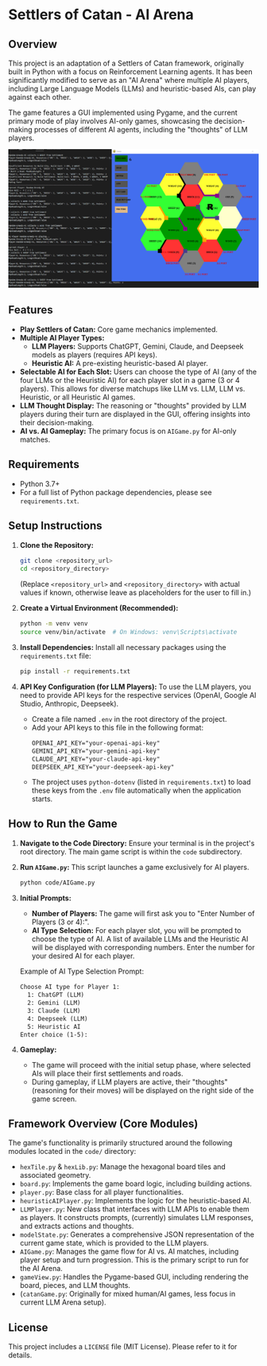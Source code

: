 # Settlers of Catan - AI Arena

## Overview

This project is an adaptation of a Settlers of Catan framework, originally built in Python with a focus on Reinforcement Learning agents. It has been significantly modified to serve as an "AI Arena" where multiple AI players, including Large Language Models (LLMs) and heuristic-based AIs, can play against each other.

The game features a GUI implemented using Pygame, and the current primary mode of play involves AI-only games, showcasing the decision-making processes of different AI agents, including the "thoughts" of LLM players.

![Catan Board](/images/catan_gui.png)

## Features

*   **Play Settlers of Catan:** Core game mechanics implemented.
*   **Multiple AI Player Types:**
    *   **LLM Players:** Supports ChatGPT, Gemini, Claude, and Deepseek models as players (requires API keys).
    *   **Heuristic AI:** A pre-existing heuristic-based AI player.
*   **Selectable AI for Each Slot:** Users can choose the type of AI (any of the four LLMs or the Heuristic AI) for each player slot in a game (3 or 4 players). This allows for diverse matchups like LLM vs. LLM, LLM vs. Heuristic, or all Heuristic AI games.
*   **LLM Thought Display:** The reasoning or "thoughts" provided by LLM players during their turn are displayed in the GUI, offering insights into their decision-making.
*   **AI vs. AI Gameplay:** The primary focus is on `AIGame.py` for AI-only matches.

## Requirements

*   Python 3.7+
*   For a full list of Python package dependencies, please see `requirements.txt`.

## Setup Instructions

1.  **Clone the Repository:**
    ```bash
    git clone <repository_url>
    cd <repository_directory>
    ```
    (Replace `<repository_url>` and `<repository_directory>` with actual values if known, otherwise leave as placeholders for the user to fill in.)

2.  **Create a Virtual Environment (Recommended):**
    ```bash
    python -m venv venv
    source venv/bin/activate  # On Windows: venv\Scripts\activate
    ```

3.  **Install Dependencies:**
    Install all necessary packages using the `requirements.txt` file:
    ```bash
    pip install -r requirements.txt
    ```

4.  **API Key Configuration (for LLM Players):**
    To use the LLM players, you need to provide API keys for the respective services (OpenAI, Google AI Studio, Anthropic, Deepseek).
    *   Create a file named `.env` in the root directory of the project.
    *   Add your API keys to this file in the following format:
        ```env
        OPENAI_API_KEY="your-openai-api-key"
        GEMINI_API_KEY="your-gemini-api-key"
        CLAUDE_API_KEY="your-claude-api-key"
        DEEPSEEK_API_KEY="your-deepseek-api-key"
        ```
    *   The project uses `python-dotenv` (listed in `requirements.txt`) to load these keys from the `.env` file automatically when the application starts.

## How to Run the Game

1.  **Navigate to the Code Directory:**
    Ensure your terminal is in the project's root directory. The main game script is within the `code` subdirectory.

2.  **Run `AIGame.py`:**
    This script launches a game exclusively for AI players.
    ```bash
    python code/AIGame.py
    ```

3.  **Initial Prompts:**
    *   **Number of Players:** The game will first ask you to "Enter Number of Players (3 or 4):".
    *   **AI Type Selection:** For each player slot, you will be prompted to choose the type of AI. A list of available LLMs and the Heuristic AI will be displayed with corresponding numbers. Enter the number for your desired AI for each player.

    Example of AI Type Selection Prompt:
    ```
    Choose AI type for Player 1:
      1: ChatGPT (LLM)
      2: Gemini (LLM)
      3: Claude (LLM)
      4: Deepseek (LLM)
      5: Heuristic AI
    Enter choice (1-5):
    ```

4.  **Gameplay:**
    *   The game will proceed with the initial setup phase, where selected AIs will place their first settlements and roads.
    *   During gameplay, if LLM players are active, their "thoughts" (reasoning for their moves) will be displayed on the right side of the game screen.

## Framework Overview (Core Modules)

The game's functionality is primarily structured around the following modules located in the `code/` directory:

*   `hexTile.py` & `hexLib.py`: Manage the hexagonal board tiles and associated geometry.
*   `board.py`: Implements the game board logic, including building actions.
*   `player.py`: Base class for all player functionalities.
*   `heuristicAIPlayer.py`: Implements the logic for the heuristic-based AI.
*   `LLMPlayer.py`: New class that interfaces with LLM APIs to enable them as players. It constructs prompts, (currently) simulates LLM responses, and extracts actions and thoughts.
*   `modelState.py`: Generates a comprehensive JSON representation of the current game state, which is provided to the LLM players.
*   `AIGame.py`: Manages the game flow for AI vs. AI matches, including player setup and turn progression. This is the primary script to run for the AI Arena.
*   `gameView.py`: Handles the Pygame-based GUI, including rendering the board, pieces, and LLM thoughts.
*   (`catanGame.py`: Originally for mixed human/AI games, less focus in current LLM Arena setup).

## License

This project includes a `LICENSE` file (MIT License). Please refer to it for details.
